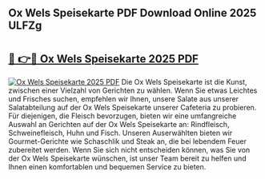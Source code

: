 ## Ox Wels Speisekarte PDF Download Online 2025 ULFZg

# <h2><a href="http://gc8u5uu.nevu.top/?p=Ox+Wels+Speisekarte">🔗 👉🔴 Ox Wels Speisekarte 2025 PDF</a></h2>

[![Ox Wels Speisekarte 2025 PDF](https://i.imgur.com/dBaPXMq.png)](http://gc8u5uu.nevu.top/?p=Ox+Wels+Speisekarte)
Die Ox Wels Speisekarte ist die Kunst, zwischen einer Vielzahl von Gerichten zu wählen. Wenn Sie etwas Leichtes und Frisches suchen, empfehlen wir Ihnen, unsere Salate aus unserer Salatabteilung auf der Ox Wels Speisekarte unserer Cafeteria zu probieren. Für diejenigen, die Fleisch bevorzugen, bieten wir eine umfangreiche Auswahl an Gerichten auf der Ox Wels Speisekarte an: Rindfleisch, Schweinefleisch, Huhn und Fisch. Unseren Auserwählten bieten wir Gourmet-Gerichte wie Schaschlik und Steak an, die bei lebendem Feuer zubereitet werden. Wenn Sie sich nicht entscheiden können, was Sie von der Ox Wels Speisekarte wünschen, ist unser Team bereit zu helfen und Ihnen einen komfortablen und bequemen Service zu bieten.
